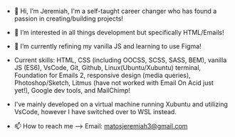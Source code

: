 - 👋 Hi, I’m Jeremiah, I'm a self-taught career changer who has found a passion in creating/building projects!
- 👀 I’m interested in all things development but specifically HTML/Emails!
- 🌱 I’m currently refining my vanilla JS and learning to use Figma!
- Current skills: HTML, CSS (including OOCSS, SCSS, SASS, BEM), vanilla JS (ES6), VsCode, Git, Github, Linux(Ubuntu/Xubuntu) terminal, Foundation for Emails 2, responsive design (media queries), Photoshop/Sketch, Litmus (have not worked with Email On Acid just yet!), Google dev tools, and MailChimp! 
- I've mainly developed on a virtual machine running Xubuntu and utilizing VsCode, however I have switched over to WSL instead. 

- 📫 How to reach me --> Email: matosjeremiah3@gmail.com

<!---
Jmbriggs3/Jmbriggs3 is a ✨ special ✨ repository because its `README.md` (this file) appears on your GitHub profile.
You can click the Preview link to take a look at your changes.
--->
